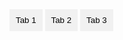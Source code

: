 <!DOCTYPE html>
<html lang="en">
<head>
    <meta charset="UTF-8">
    <meta name="viewport" content="width=device-width, initial-scale=1.0">
    <title>Markdown Tabs Example</title>
    <style>
        .tab {
            display: none;
        }
        .tab-buttons {
            margin-bottom: 10px;
        }
        .tab-buttons button {
            padding: 10px;
            cursor: pointer;
            background-color: #f1f1f1;
            border: none;
            outline: none;
        }
        .tab-buttons button.active {
            background-color: #ccc;
        }
        .tab-content {
            padding: 10px;
            border: 1px solid #ccc;
        }
    </style>
</head>
<body>

<div class="tab-buttons">
    <button class="tab-link" onclick="openTab(event, 'tab1')">Tab 1</button>
    <button class="tab-link" onclick="openTab(event, 'tab2')">Tab 2</button>
    <button class="tab-link" onclick="openTab(event, 'tab3')">Tab 3</button>
</div>

<div id="tab1" class="tab tab-content">
    <p>Content for Tab 1 goes here.</p>
</div>

<div id="tab2" class="tab tab-content">
    <p>Content for Tab 2 goes here.</p>
</div>

<div id="tab3" class="tab tab-content">
    <p>Content for Tab 3 goes here.</p>
</div>

<script>
    function openTab(evt, tabId) {
        var i, tabContent, tabLinks;
        tabContent = document.getElementsByClassName("tab");
        for (i = 0; i < tabContent.length; i++) {
            tabContent[i].style.display = "none";
        }
        tabLinks = document.getElementsByClassName("tab-link");
        for (i = 0; i < tabLinks.length; i++) {
            tabLinks[i].className = tabLinks[i].className.replace(" active", "");
        }
        document.getElementById(tabId).style.display = "block";
        evt.currentTarget.className += " active";
    }

    // Set default open tab
    document.getElementsByClassName("tab-link")[0].click();
</script>

</body>
</html>
